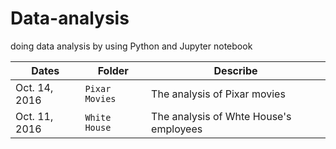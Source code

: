 # Data-analysis
doing data analysis by using Python and Jupyter notebook

Dates | Folder | Describe
------|--------|--------------
Oct. 14, 2016 | `Pixar Movies` | The analysis of Pixar movies
Oct. 11, 2016 | `White House` | The analysis of Whte House's employees

